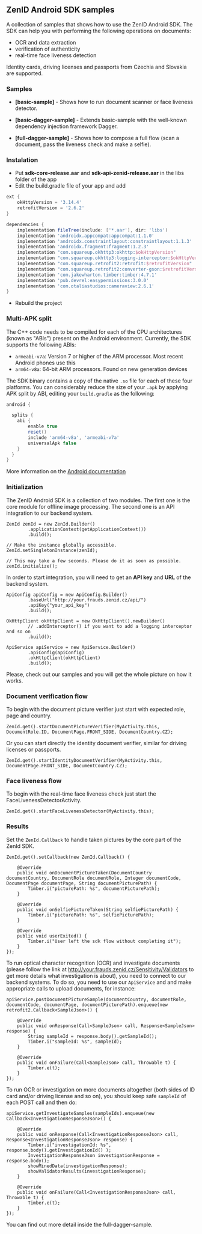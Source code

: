 ## ZenID Android SDK samples

A collection of samples that shows how to use the ZenID Android SDK. The SDK can help you with performing the following operations on documents:

* OCR and data extraction
* verification of authenticity
* real-time face liveness detection

Identity cards, driving licenses and passports from Czechia and Slovakia are supported.

### Samples

* **[basic-sample]** - Shows how to run document scanner or face liveness detector.

* **[basic-dagger-sample]** - Extends basic-sample with the well-known dependency injection framework Dagger.

* **[full-dagger-sample]** - Shows how to compose a full flow (scan a document, pass the liveness check and make a selfie).


### Instalation

* Put **sdk-core-release.aar** and **sdk-api-zenid-release.aar** in the libs folder of the app
* Edit the build.gradle file of your app and add
```groovy
ext {
    okHttpVersion = '3.14.4'
    retrofitVersion = '2.6.2'
}

dependencies {
    implementation fileTree(include: ['*.aar'], dir: 'libs')
    implementation 'androidx.appcompat:appcompat:1.1.0'
    implementation 'androidx.constraintlayout:constraintlayout:1.1.3'
    implementation 'androidx.fragment:fragment:1.2.3'
    implementation "com.squareup.okhttp3:okhttp:$okHttpVersion"
    implementation "com.squareup.okhttp3:logging-interceptor:$okHttpVersion"
    implementation "com.squareup.retrofit2:retrofit:$retrofitVersion"
    implementation "com.squareup.retrofit2:converter-gson:$retrofitVersion"
    implementation 'com.jakewharton.timber:timber:4.7.1'
    implementation 'pub.devrel:easypermissions:3.0.0'
    implementation 'com.otaliastudios:cameraview:2.6.1'
}
```
* Rebuild the project

### Multi-APK split

The C++ code needs to be compiled for each of the CPU architectures (known as "ABIs") present on the Android environment. Currently, the SDK supports the following ABIs:

* `armeabi-v7a`: Version 7 or higher of the ARM processor. Most recent Android phones use this
* `arm64-v8a`: 64-bit ARM processors. Found on new generation devices

The SDK binary contains a copy of the native `.so` file for each of these four platforms.
You can considerably reduce the size of your `.apk` by applying APK split by ABI, editing your `build.gradle` as the following:

```groovy
android {

  splits {
    abi {
        enable true
        reset()
        include 'arm64-v8a', 'armeabi-v7a'
        universalApk false
    }
  }
}
```

More information on the [Android documentation](https://developer.android.com/studio/build/configure-apk-splits.html)

### Initialization
 
The ZenID Android SDK is a collection of two modules. The first one is the core module for offline image processing. The second one is an API integration to our backend system.

```
ZenId zenId = new ZenId.Builder()
        .applicationContext(getApplicationContext())
        .build();

// Make the instance globally accessible.
ZenId.setSingletonInstance(zenId);

// This may take a few seconds. Please do it as soon as possible.
zenId.initialize();
```

In order to start integration, you will need to get an **API key** and **URL** of the backend system.

```
ApiConfig apiConfig = new ApiConfig.Builder()
        .baseUrl("http://your.frauds.zenid.cz/api/") 
        .apiKey("your_api_key")
        .build();
```

```
OkHttpClient okHttpClient = new OkHttpClient().newBuilder()
        // .addInterceptor() if you want to add a logging interceptor and so on
        .build();
```

```
ApiService apiService = new ApiService.Builder()
        .apiConfig(apiConfig)
        .okHttpClient(okHttpClient)
        .build();
```

Please, check out our samples and you will get the whole picture on how it works.
 
### Document verification flow

To begin with the document picture verifier just start with expected role, page and country. 
```
ZenId.get().startDocumentPictureVerifier(MyActivity.this, DocumentRole.ID, DocumentPage.FRONT_SIDE, DocumentCountry.CZ);
```

Or you can start directly the identity document verifier, similar for driving licenses or passports.
```
ZenId.get().startIdentityDocumentVerifier(MyActivity.this, DocumentPage.FRONT_SIDE, DocumentCountry.CZ);
```

### Face liveness flow

To begin with the real-time face liveness check just start the FaceLivenessDetectorActivity. 
```
ZenId.get().startFaceLivenessDetector(MyActivity.this);
```

### Results

Set the `ZenId.Callback` to handle taken pictures by the core part of the ZenId SDK. 
```
ZenId.get().setCallback(new ZenId.Callback() {

    @Override
    public void onDocumentPictureTaken(DocumentCountry documentCountry, DocumentRole documentRole, Integer documentCode, DocumentPage documentPage, String documentPicturePath) {
        Timber.i("picturePath: %s", documentPicturePath);
    }

    @Override
    public void onSelfiePictureTaken(String selfiePicturePath) {
        Timber.i("picturePath: %s", selfiePicturePath);
    }

    @Override
    public void userExited() {
        Timber.i("User left the sdk flow without completing it");
    }
});
```

To run optical character recognition (OCR) and investigate documents (please follow the link at http://your.frauds.zenid.cz/Sensitivity/Validators to get more details what investigation is about), you need to connect to our backend systems. To do so, you need to use our `ApiService` and and make appropriate calls to upload documents, for instance:
```
apiService.postDocumentPictureSample(documentCountry, documentRole, documentCode, documentPage, documentPicturePath).enqueue(new retrofit2.Callback<SampleJson>() {

    @Override
    public void onResponse(Call<SampleJson> call, Response<SampleJson> response) {
        String sampleId = response.body().getSampleId();
        Timber.i("sampleId: %s", sampleId);
    }

    @Override
    public void onFailure(Call<SampleJson> call, Throwable t) {
        Timber.e(t);
    }
}); 
```

To run OCR or investigation on more documents altogether (both sides of ID card and/or driving license and so on), you should keep safe `sampleId` of each POST call and then do:

```
apiService.getInvestigateSamples(sampleIds).enqueue(new Callback<InvestigationResponseJson>() {

    @Override
    public void onResponse(Call<InvestigationResponseJson> call, Response<InvestigationResponseJson> response) {
        Timber.i("investigationId: %s", response.body().getInvestigationId() );
        InvestigationResponseJson investigationResponse = response.body();
        showMinedData(investigationResponse);
        showValidatorResults(investigationResponse);
    }

    @Override
    public void onFailure(Call<InvestigationResponseJson> call, Throwable t) {
        Timber.e(t);
    }
});
```

You can find out more detail inside the full-dagger-sample.
